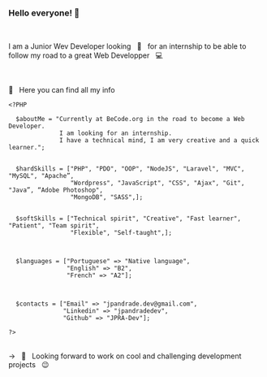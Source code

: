 ### Hello everyone! 👋


<br/> 

I am a Junior Wev Developer looking &nbsp; 🔭  &nbsp; for an internship to be able to follow my road to a great Web Developper &nbsp; 💻

<br/> 

💬 &nbsp; Here you can find all my info

```
<?PHP

  $aboutMe = "Currently at BeCode.org in the road to become a Web Developer.            
              I am looking for an internship.
              I have a technical mind, I am very creative and a quick learner.";
              

  $hardSkills = ["PHP", "PDO", "OOP", "NodeJS", "Laravel", "MVC", "MySQL", "Apache”,
                 "Wordpress", "JavaScript", "CSS", "Ajax", "Git", "Java”, “Adobe Photoshop",
                 "MongoDB", "SASS",];
                 
                 
  $softSkills = ["Technical spirit", "Creative", "Fast learner", "Patient", "Team spirit", 
                 "Flexible", "Self-taught",];
  
  
  
  $languages = ["Portuguese" => "Native language",
                "English" => "B2",
                "French" => "A2"];
                
                
               
  $contacts = ["Email" => "jpandrade.dev@gmail.com",
               "Linkedin" => "jpandradedev",
               "Github" => "JPRA-Dev"];

?>
```
<br/> 
-> &nbsp 🔭  &nbsp; Looking forward to work on cool and challenging development projects &nbsp; 😉 

